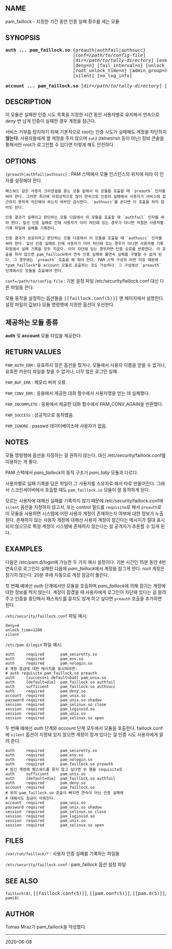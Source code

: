 ## NAME

pam_faillock - 지정한 기간 동안 인증 실패 횟수를 세는 모듈

## SYNOPSIS

<pre>
<strong>auth ... pam_faillock.so</strong> {preauth|authfail|authsucc}
                         [conf=<em>/path/to/config-file</em>]
                         [dir=<em>/path/to/tally-directory</em>] [even_deny_root]
                         [deny=<em>n</em>] [fail_interval=<em>n</em>] [unlock_time=<em>n</em>]
                         [root_unlock_time=<em>n</em>] [admin_group=<em>name</em>] [audit]
                         [silent] [no_log_info]

<strong>account ... pam_faillock.so</strong> [dir=<em>/path/to/tally-directory</em>] [no_log_info]
</pre>

## DESCRIPTION

이 모듈은 실패한 인증 시도 목록을 지정한 시간 동안 사용자별로 유지해서 연속으로 *deny* 번 넘게 인증이 실패한 경우 계정을 잠근다.

서비스 거부를 방지하기 위해 기본적으로 *root*는 인증 시도가 실패해도 계정을 차단하지 **않는다**. 사용자들에게 셸 계정을 주지 않으며 `su`나 (telnet/rsh 등이 아닌) 장비 콘솔을 통해서만 root가 로그인할 수 있다면 이렇게 해도 안전하다.

## OPTIONS

`{preauth|authfail|authsucc}`
:   PAM 스택에서 모듈 인스턴스의 위치에 따라 이 인자를 설정해야 한다.

    패스워드 같은 사용자 크리덴셜을 묻는 모듈 앞에서 이 모듈을 호출할 때 `preauth` 인자를 써야 한다. 그러면 최근에 비정상적으로 많이 연속으로 인증이 실패해서 사용자가 서비스에 접근하지 못하게 차단해야 하는지 여부만 검사한다. `authsucc`를 쓴다면 이 호출을 하지 않아도 된다.

    인증 결과가 실패라고 판단하는 모듈 다음에서 이 모듈을 호출할 때 `authfail` 인자를 써야 한다. 앞선 인증 실패로 인해 사용자가 이미 차단돼 있는 경우가 아니면 적절한 사용자별 기록 파일에 실패를 기록한다.

    인증 결과가 성공이라고 판단하는 모듈 다음에서 이 모듈을 호출할 때 `authsucc` 인자를 써야 한다. 앞선 인증 실패로 인해 사용자가 이미 차단돼 있는 경우가 아니면 사용자별 기록 파일에서 실패 기록을 모두 지운다. 이미 차단돼 있는 경우라면 인증 오류를 반환한다. 이 호출을 하지 않으면 pam_faillock에서 연속 인증 실패와 불연속 실패를 구별할 수 없게 된다. 그 경우에는 `preauth` 호출을 해 줘야 한다. PAM 스택 구성의 어떤 이유 때문에 *pam_faillock*을 account 모듈로 호출하는 것도 가능하다. 그 구성에선 `preauth` 단계에서도 모듈을 호출해야 한다.

`conf=/path/to/config-file`
:   기본 설정 파일 /etc/security/faillock.conf 대신 다른 파일을 쓴다.

모듈 동작을 설정하는 옵션들을 <tt>[[faillock.conf(5)]]</tt> 맨 페이지에서 설명한다. 설정 파일의 값보다 모듈 명령행에 지정한 옵션이 우선한다.

## 제공하는 모듈 종류

**auth** 및 **account** 모듈 타입을 제공한다.

## RETURN VALUES

`PAM_AUTH_ERR`
:   유효하지 않은 옵션을 줬거나, 모듈에서 사용자 이름을 얻을 수 없거나, 유효한 카운터 파일을 찾을 수 없거나, 너무 많은 로그인 실패.

`PAM_BUF_ERR`
:   메모리 버퍼 오류.

`PAM_CONV_ERR`
:   응용에서 제공한 대화 함수에서 사용자명을 얻는 데 실패했다.

`PAM_INCOMPLETE`
:   응용에서 제공한 대화 함수에서 PAM_CONV_AGAIN을 반환했다.

`PAM_SUCCESS`
:   성공적으로 동작했음.

`PAM_IGNORE`
:   passwd 데이터베이스에 사용자가 없음.

## NOTES

모듈 명령행에 옵션을 지정하는 걸 권하지 않는다. 대신 /etc/security/faillock.conf를 이용하는 게 좋다.

PAM 스택에서 *pam_faillock*의 동작 구조가 *pam_tally* 모듈과 다르다.

사용자별로 실패 기록을 담은 파일이 그 사용자를 소유자로 해서 따로 만들어진다. 그래서 스크린세이버에서 호출할 때도 `pam_faillock.so` 모듈이 잘 동작하게 된다.

모르는 사용자에 대해선 실패를 기록하지 않기 때문에 /etc/security/faillock.conf에 `silent` 옵션을 지정하지 않고서, 또는 control 필드를 `requisite`로 해서 `preauth`로 이 모듈을 사용하면 시스템에 어떤 사용자 계정이 존재하는지 여부에 대한 정보가 누출된다. 존재하지 않는 사용자 계정에 대해선 사용자 계정이 잠긴다는 메시지가 절대 표시되지 않으므로 특정 계정이 시스템에 존재하지 않는다는 걸 공격자가 추론할 수 있게 된다.

## EXAMPLES

다음은 /etc/pam.d/login에 가능한 두 가지 예시 설정이다. 기본 시간인 15분 동안 4번 연속으로 로그인이 실패한 다음에 *pam_faillock*에서 계정을 잠그게 한다. root 계정은 잠기지 않는다. 20분 후에 자동으로 계정 잠금이 풀린다.

첫 번째 예에선 *auth* 단계에서만 모듈을 호출하며 *pam_faillock*에 의해 잠기는 계정에 대한 정보를 찍지 않는다. 계정이 잠겼을 때 사용자에게 로그인이 차단돼 있다는 걸 알려 주고 인증을 중단해서 패스워드를 묻지도 않게 하고 싶다면 `preauth` 호출을 추가하면 된다.

`/etc/security/faillock.conf` 파일 예시:

```config
deny=4
unlock_time=1200
silent
```

`/etc/pam.d/login` 파일 예시:

```text
auth     required       pam_securetty.so
auth     required       pam_env.so
auth     required       pam_nologin.so
# 계정 잠금에 대한 메시지를 표시하려면:
# auth requisite pam_faillock.so preauth
auth     [success=1 default=bad] pam_unix.so
auth     [default=die]  pam_faillock.so authfail
auth     sufficient     pam_faillock.so authsucc
auth     required       pam_deny.so
account  required       pam_unix.so
password required       pam_unix.so shadow
session  required       pam_selinux.so close
session  required       pam_loginuid.so
session  required       pam_unix.so
session  required       pam_selinux.so open
```

두 번째 예에선 *auth* 단계와 *account* 단계 모두에서 모듈을 호출한다. faillock.conf에 `silent` 옵션이 지정돼 있지 않으면 계정이 잠겨 있다는 걸 인증 시도 사용자에게 알려 준다.
```text
auth     required       pam_securetty.so
auth     required       pam_env.so
auth     required       pam_nologin.so
auth     required       pam_faillock.so preauth
# 잠긴 계정에 패스워드를 묻지 않고 싶다면 위 행을 requisite로
auth     sufficient     pam_unix.so
auth     [default=die]  pam_faillock.so authfail
auth     required       pam_deny.so
account  required       pam_faillock.so
# 위의 pam_faillock.so 호출이 빠지면 연속이 아닌 인증 실패에
# 대해서도 잠금이 이뤄진다.
account  required       pam_unix.so
password required       pam_unix.so shadow
session  required       pam_selinux.so close
session  required       pam_loginuid.so
session  required       pam_unix.so
session  required       pam_selinux.so open
```

## FILES

`/var/run/faillock/*`
:   사용자 인증 실패를 기록하는 파일들

`/etc/security/faillock.conf`
:   pam_faillock 옵션 설정 파일

## SEE ALSO

`faillock(8)`, <tt>[[faillock.conf(5)]]</tt>, <tt>[[pam.conf(5)]]</tt>, <tt>[[pam.d(5)]]</tt>, `pam(8)`

## AUTHOR

Tomas Mraz가 pam_faillock을 작성했다.

----

2020-06-08
